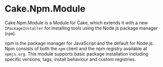 # Cake.Npm.Module

Cake.Npm.Module is a Module for Cake, which extends it with a new `IPackageInstaller` for installing tools using the Node.js package manager (`npm`).

npm is the package manager for JavaScript and the default for Node.js. Npm consists of both the `npm` client and the npm registry available at `npmjs.org`. This module supports basic package installation including specific versions, tags, install behaviour and custom registries.